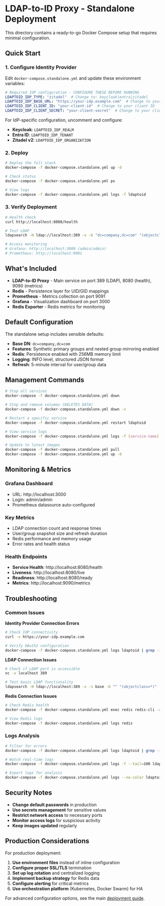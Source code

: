 # LDAP-to-ID Proxy - Standalone Deployment

This directory contains a ready-to-go Docker Compose setup that requires minimal configuration.

## Quick Start

### 1. Configure Identity Provider

Edit `docker-compose.standalone.yml` and update these environment variables:

```yaml
# Required IdP configuration - CONFIGURE THESE BEFORE RUNNING
LDAPTOID_IDP_TYPE: "zitadel"  # Change to: keycloak|entra|zitadel
LDAPTOID_IDP_BASE_URL: "https://your-idp.example.com"  # Change to your IdP URL
LDAPTOID_IDP_CLIENT_ID: "your-client-id"  # Change to your client ID
LDAPTOID_IDP_CLIENT_SECRET: "your-client-secret"  # Change to your client secret
```

For IdP-specific configuration, uncomment and configure:
- **Keycloak**: `LDAPTOID_IDP_REALM`
- **Entra ID**: `LDAPTOID_IDP_TENANT`
- **Zitadel v2**: `LDAPTOID_IDP_ORGANIZATION`

### 2. Deploy

```bash
# Deploy the full stack
docker-compose -f docker-compose.standalone.yml up -d

# Check status
docker-compose -f docker-compose.standalone.yml ps

# View logs
docker-compose -f docker-compose.standalone.yml logs -f ldaptoid
```

### 3. Verify Deployment

```bash
# Health check
curl http://localhost:8080/health

# Test LDAP
ldapsearch -H ldap://localhost:389 -x -b "dc=company,dc=com" "(objectclass=*)"

# Access monitoring
# Grafana: http://localhost:3000 (admin/admin)
# Prometheus: http://localhost:9091
```

## What's Included

- **LDAP-to-ID Proxy** - Main service on port 389 (LDAP), 8080 (health), 9090 (metrics)
- **Redis** - Persistence layer for UID/GID mappings
- **Prometheus** - Metrics collection on port 9091
- **Grafana** - Visualization dashboard on port 3000
- **Redis Exporter** - Redis metrics for monitoring

## Default Configuration

The standalone setup includes sensible defaults:

- **Base DN**: `dc=company,dc=com`
- **Features**: Synthetic primary groups and nested group mirroring enabled
- **Redis**: Persistence enabled with 256MB memory limit
- **Logging**: INFO level, structured JSON format
- **Refresh**: 5-minute interval for user/group data

## Management Commands

```bash
# Stop all services
docker-compose -f docker-compose.standalone.yml down

# Stop and remove volumes (DELETES DATA)
docker-compose -f docker-compose.standalone.yml down -v

# Restart a specific service
docker-compose -f docker-compose.standalone.yml restart ldaptoid

# View service logs
docker-compose -f docker-compose.standalone.yml logs -f [service-name]

# Update to latest images
docker-compose -f docker-compose.standalone.yml pull
docker-compose -f docker-compose.standalone.yml up -d
```

## Monitoring & Metrics

### Grafana Dashboard
- URL: http://localhost:3000
- Login: admin/admin
- Prometheus datasource auto-configured

### Key Metrics
- LDAP connection count and response times
- User/group snapshot size and refresh duration
- Redis performance and memory usage
- Error rates and health status

### Health Endpoints
- **Service Health**: http://localhost:8080/health
- **Liveness**: http://localhost:8080/live
- **Readiness**: http://localhost:8080/ready
- **Metrics**: http://localhost:9090/metrics

## Troubleshooting

### Common Issues

**Identity Provider Connection Errors**
```bash
# Check IdP connectivity
curl -v https://your-idp.example.com

# Verify OAuth2 configuration
docker-compose -f docker-compose.standalone.yml logs ldaptoid | grep -i oauth
```

**LDAP Connection Issues**
```bash
# Check if LDAP port is accessible
nc -v localhost 389

# Test basic LDAP functionality
ldapsearch -H ldap://localhost:389 -x -s base -b "" "(objectclass=*)"
```

**Redis Connection Issues**
```bash
# Check Redis health
docker-compose -f docker-compose.standalone.yml exec redis redis-cli -a ldaptoid-redis-secret ping

# View Redis logs
docker-compose -f docker-compose.standalone.yml logs redis
```

### Logs Analysis

```bash
# Filter for errors
docker-compose -f docker-compose.standalone.yml logs ldaptoid | grep -i error

# Watch real-time logs
docker-compose -f docker-compose.standalone.yml logs -f --tail=100 ldaptoid

# Export logs for analysis
docker-compose -f docker-compose.standalone.yml logs --no-color ldaptoid > ldaptoid.log
```

## Security Notes

- **Change default passwords** in production
- **Use secrets management** for sensitive values
- **Restrict network access** to necessary ports
- **Monitor access logs** for suspicious activity
- **Keep images updated** regularly

## Production Considerations

For production deployment:

1. **Use environment files** instead of inline configuration
2. **Configure proper SSL/TLS** termination
3. **Set up log rotation** and centralized logging
4. **Implement backup strategy** for Redis data
5. **Configure alerting** for critical metrics
6. **Use orchestration platform** (Kubernetes, Docker Swarm) for HA

For advanced configuration options, see the main [deployment guide](DEPLOYMENT.md).
